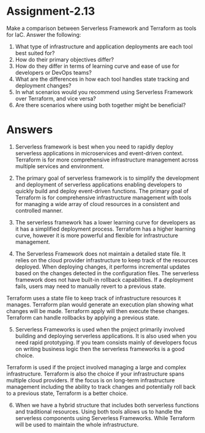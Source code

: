 # Assignment-2.13

Make a comparison between Serverless Framework and Terraform as tools for IaC. Answer the following:

1. What type of infrastructure and application deployments are each tool best suited for?
2. How do their primary objectives differ?
3. How do they differ in terms of learning curve and ease of use for developers or DevOps teams?
4. What are the differences in how each tool handles state tracking and deployment changes?
5. In what scenarios would you recommend using Serverless Framework over Terraform, and vice versa?
6. Are there scenarios where using both together might be beneficial?

# Answers

1. Serverless framework is best when you need to rapidly deploy serverless applications in microservices and event-driven context. 
Terraform is for more comprehensive infrastructure management across multiple services and environment. 

2. The primary goal of serverless framework is to simplify the development and deployment of serverless applications enabling developers to quickly build and deploy event-driven functions.
The primary goal of Terraform is for comprehensive infrastructure management with tools for managing a wide array of cloud resources in a consistent and controlled manner.

3. The serverless framework has a lower learning curve for developers as it has a simplified deployment process.
Terraform has a higher learning curve, however it is more powerful and flexible for infrastructure management.

4. The Serverless Framework does not maintain a detailed state file. It relies on the cloud provider infrastructure to keep track of the resources deployed. When deploying changes, it performs incremental updates based on the changes detected in the configuration files. The serverless framework does not have built-in rollback capabilities. If a deployment fails, users may need to manually revert to a previous state.

Terraform uses a state file to keep track of infrastructure resources it manages. Terraform plan would generate an execution plan showing what changes will be made. Terraform apply will then execute these changes. Terraform can handle rollbacks by applying a previous state.

5. Serverless Frameworks is used when the project primarily involved building and deploying serverless applications. It is also used when you need rapid prototyping. If you team consists mainly of developers focus on writing business logic then the serverless frameworks is a good choice.

Terraform is used if the project involved managing a large and complex infrastructure. Terraform is also the choice if your infrastructure spans multiple cloud providers. If the focus is on long-term infrastructure management including the ability to track changes and potentially roll back to a previous state, Terraform is a better choice.

6. When we have a hybrid structure that includes both serverless functions and traditional resources. Using both tools allows us to handle the serverless components using Serverless Frameworks. While Terraform will be used to maintain the whole infrastructure.
